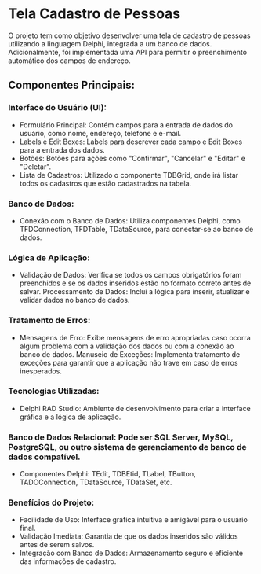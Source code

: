 # Tela Cadastro de Pessoas 

O projeto tem como objetivo desenvolver uma tela de cadastro de pessoas utilizando a linguagem Delphi, integrada a um banco de dados. Adicionalmente, foi implementada uma API para permitir o preenchimento automático dos campos de endereço.

##  Componentes Principais:  
### Interface do Usuário (UI):  
- Formulário Principal: Contém campos para a entrada de dados do usuário, como nome, endereço, telefone e e-mail. 
- Labels e Edit Boxes: Labels para descrever cada campo e Edit Boxes para a entrada dos dados. 
- Botões: Botões para ações como "Confirmar", "Cancelar" e "Editar" e "Deletar".
- Lista de Cadastros: Utilizado o componente TDBGrid, onde irá listar todos os cadastros que estão cadastrados na tabela.
 
### Banco de Dados:  
- Conexão com o Banco de Dados: Utiliza componentes Delphi, como TFDConnection, TFDTable, TDataSource, para conectar-se ao banco de dados. 
 
### Lógica de Aplicação:  
- Validação de Dados: Verifica se todos os campos obrigatórios foram preenchidos e se os dados inseridos estão no formato correto antes de salvar. Processamento de Dados: Inclui a lógica para inserir, atualizar e validar dados no banco de dados. 
 
### Tratamento de Erros:  
- Mensagens de Erro: Exibe mensagens de erro apropriadas caso ocorra algum problema com a validação dos dados ou com a conexão ao banco de dados. Manuseio de Exceções: Implementa tratamento de exceções para garantir que a aplicação não trave em caso de erros inesperados. 
 
### Tecnologias Utilizadas:  
- Delphi RAD Studio: Ambiente de desenvolvimento para criar a interface gráfica e a lógica de aplicação. 
 
### Banco de Dados Relacional: Pode ser SQL Server, MySQL, PostgreSQL, ou outro sistema de gerenciamento de banco de dados compatível. 
- Componentes Delphi: TEdit, TDBEtid, TLabel, TButton, TADOConnection, TDataSource, TDataSet, etc. 
 
### Benefícios do Projeto:  
- Facilidade de Uso: Interface gráfica intuitiva e amigável para o usuário final. 
- Validação Imediata: Garantia de que os dados inseridos são válidos antes de serem salvos. 
- Integração com Banco de Dados: Armazenamento seguro e eficiente das informações de cadastro.
